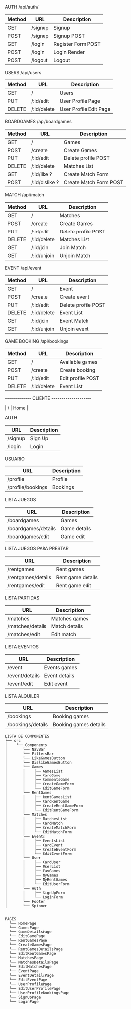 AUTH /api/auth/

|  Method  | URL | Description |
| ------------- | ------------- | ------------- |
| GET  | /signup  | Signup  |
| POST  | /signup  | Signup POST  |
| GET  | /login  | Register Form POST  |
| POST  | /login  | Login Render  |
| POST  | /logout | Logout  |

USERS /api/users

|  Method  | URL | Description |
| ------------- | ------------- | ------------- |
| GET  | /  | Users  |
| PUT  | /:id/edit  | User Profile Page  |
| DELETE  | /:id/delete  | User Profile Edit Page  |

BOARDGAMES /api/boardgames

|  Method  | URL | Description |
| ------------- | ------------- | ------------- |
| GET  | /  | Games   |
| POST  | /create  | Create Games   |
| PUT | /:id/edit  | Delete profile POST  |
| DELETE  | /:id/delete  | Matches List  |
| GET  | /:id/like ? | Create Match Form  |
| POST | /:id/dislike ?  | Create Match Form POST  |

MATCH /api/match

|  Method  | URL | Description |
| ------------- | ------------- | ------------- |
| GET  | /  | Matches   |
| POST  | /create  | Create Games   |
| PUT | /:id/edit  | Delete profile POST  |
| DELETE  | /:id/delete  | Matches List  |
| GET | /:id/join  | Join Match |
| GET | /:id/unjoin  | Unjoin Match |

EVENT /api/event

|  Method  | URL | Description |
| ------------- | ------------- | ------------- |
| GET  | /  | Event   |
| POST  | /create  | Create event   |
| PUT | /:id/edit  | Delete profile POST  |
| DELETE  | /:id/delete  | Event List  |
| GET | /:id/join  | Event Match |
| GET | /:id/unjoin  | Unjoin event |


GAME BOOKING /api/bookings

|  Method  | URL | Description |
| ------------- | ------------- | ------------- |
| GET  | /  | Available games   |
| POST  | /create  | Create booking   |
| PUT | /:id/edit  | Edit profile POST  |
| DELETE  | /:id/delete  | Event List  |


------------- CLIENTE --------------------

| /  | Home   |

AUTH

| URL | Description |
| ------------- | ------------- |
| /signup  | Sign Up   |
| /login  | Login   |

USUARIO

| URL | Description |
| ------------- | ------------- |
| /profile  | Profile   |
| /profile/bookings  | Bookings   |

LISTA JUEGOS

| URL | Description |
| ------------- | ------------- |
| /boardgames  | Games   |
| /boardgames/details  | Game details   |
| /boardgames/edit  | Game edit   |

LISTA JUEGOS PARA PRESTAR

| URL | Description |
| ------------- | ------------- |
| /rentgames  | Rent games   |
| /rentgames/details  | Rent game details   |
| /rentgames/edit  | Rent game edit   |

LISTA PARTIDAS

| URL | Description |
| ------------- | ------------- |
| /matches  | Matches games   |
| /matches/details  | Match details   |
| /matches/edit  | Edit match    |

LISTA EVENTOS

| URL | Description |
| ------------- | ------------- |
| /event  | Events games   |
| /event/details  | Event details   |
| /event/edit  | Edit event   |

LISTA ALQUILER

| URL | Description |
| ------------- | ------------- |
| /bookings  | Booking games   |
| /bookings/details  | Booking games details   |

```
LISTA DE COMPONENTES
├── src
│    └── Components
│       └── NavBar
│       └── FiltersBar
│       └── LikeGamesButton
│       └── DislikeGamesButton
│       └── Games
│       │    │── GamesList
│       │    │── CardGame
│       │    │── CommentsGame
│       │    │── CreateGameForm
│       │    └── EditGameForm
│       └── RentGames
│       │    │── RentGamesList
│       │    │── CardRentGame
│       │    │── CreateRentGameForm
│       │    └── EditRentGameForm
│       └── Matches
│       │    │── MatchesList
│       │    │── CardMatch
│       │    │── CreateMatchForm
│       │    └── EditMatchForm
│       └── Events
│       │    │── EventsList
│       │    │── CardEvent
│       │    │── CreateEventForm
│       │    └── EditEventForm
│       └── User
│       │    │── CardUser
│       │    │── UserList
│       │    │── FavGames
│       │    │── MyGames
│       │    │── MyRentGames
│       │    └── EditUserForm
│       └── Auth
│       │    │── SignUpForm
│       │    └── LoginForm
│       └── Footer
│       └── Spinner


PAGES
  └── HomePage
  └── GamesPage 
  └── GameDetailsPage
  └── EditGamePage
  └── RentGamesPage
  └── CreateGamesPage
  └── RentGamesDetailsPage 
  └── EditRentGamesPage
  └── MatchesPage
  └── MatchesDetailsPage
  └── EditMatchesPage
  └── EventPage
  └── EventDetailsPage
  └── EditEventPage
  └── UserProfilePage
  └── EditUserProfilePage
  └── UserProfileBookingsPage
  └── SignUpPage
  └── LoginPage
```
